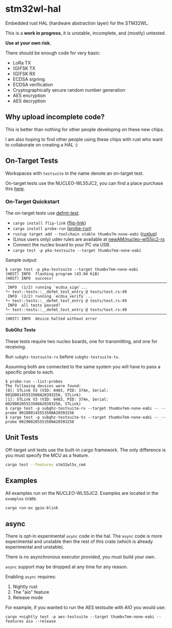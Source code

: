 # stm32wl-hal

Embedded rust HAL (hardware abstraction layer) for the STM32WL.

This is a **work in progress**, it is unstable, incomplete, and (mostly) untested.

**Use at your own risk.**

There should be enough code for very basic:

* LoRa TX
* (G)FSK TX
* (G)FSK RX
* ECDSA signing
* ECDSA verification
* Cryptographically secure random number generation
* AES encryption
* AES decryption

## Why upload incomplete code?

This is better than nothing for other people developing on these new chips.

I am also hoping to find other people using these chips with rust who want to
collaborate on creating a HAL :)

## On-Target Tests

Workspaces with `testsuite` in the name denote an on-target test.

On-target tests use the NUCLEO-WL55JC2, you can find a place purchase this
[here](https://www.st.com/en/evaluation-tools/nucleo-wl55jc.html#sample-buy).

### On-Target Quickstart

The on-target tests use [defmt-test].

* `cargo install flip-link` ([flip-link])
* `cargo install probe-run` ([probe-run])
* `rustup target add --toolchain stable thumbv7m-none-eabi` ([rustup])
* (Linux users only) udev rules are available at [newAM/nucleo-wl55jc2-rs]
* Connect the nucleo board to your PC via USB.
* `cargo test -p pka-testsuite --target thumbv7em-none-eabi`

Sample output:
```text
$ cargo test -p pka-testsuite --target thumbv7em-none-eabi
(HOST) INFO  flashing program (43.04 KiB)
(HOST) INFO  success!
────────────────────────────────────────────────────────────────────────────────
 INFO  (1/2) running `ecdsa_sign`...
└─ test::tests::__defmt_test_entry @ tests/test.rs:49
 INFO  (2/2) running `ecdsa_verify`...
└─ test::tests::__defmt_test_entry @ tests/test.rs:49
 INFO  all tests passed!
└─ test::tests::__defmt_test_entry @ tests/test.rs:49
────────────────────────────────────────────────────────────────────────────────
(HOST) INFO  device halted without error
```

#### SubGhz Tests

These tests require two nucleo boards, one for transmitting, and one for
receiving.

Run `subghz-testsuite-rx` before `subghz-testsuite-tx`.

Assuming both are connected to the same system you will have to pass a specific
probe to each.

```text
$ probe-run --list-probes
The following devices were found:
[0]: STLink V3 (VID: 0483, PID: 374e, Serial: 001D00145553500A20393256, STLink)
[1]: STLink V3 (VID: 0483, PID: 374e, Serial: 002900205553500A20393256, STLink)
$ cargo test -p subghz-testsuite-rx --target thumbv7em-none-eabi -- --probe 001D00145553500A20393256
$ cargo test -p subghz-testsuite-tx --target thumbv7em-none-eabi -- --probe 002900205553500A20393256
```

## Unit Tests

Off-target unit tests use the built-in cargo framework.
The only difference is you must specify the MCU as a feature.

```bash
cargo test --features stm32wl5x_cm4
```

## Examples

All examples run on the NUCLEO-WL55JC2.
Examples are located in the `examples` crate.

```bash
cargo run-ex gpio-blink
```

## async

There is opt-in experimental `async` code in the hal.
The `async` code is more experimental and unstable then the rest of this crate
(which is already experimental and unstable).

There is no asynchronous executor provided, you must build your own.

`async` support may be dropped at any time for any reason.

Enabling `async` requires:
1. Nightly rust
2. The "aio" feature
3. Release mode

For example, if you wanted to run the AES testsuite with AIO you would use:
```text
cargo +nightly test -p aes-testsuite --target thumbv7em-none-eabi --features aio --release
```

[newAM/nucleo-wl55jc2-rs]: https://github.com/newAM/nucleo-wl55jc2-rs
[defmt-test]: https://crates.io/crates/defmt-test
[flip-link]: https://github.com/knurling-rs/flip-link
[probe-run]: https://github.com/knurling-rs/probe-run
[rustup]: https://rustup.rs/
